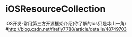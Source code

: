 # iOSResourceCollection

iOS开发-常用第三方开源框架介绍(你了解的ios只是冰山一角)
#http://blog.csdn.net/firefly7788/article/details/48749703

